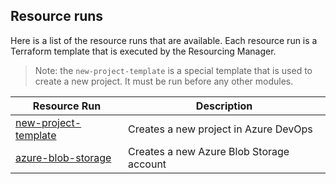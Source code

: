 ## Resource runs

Here is a list of the resource runs that are available. Each resource run is a Terraform template that is executed by the Resourcing Manager.

> Note: the `new-project-template` is a special template that is used to create a new project. It must be run before any other modules.

| Resource Run                                            | Description                              |
| ------------------------------------------------------- | ---------------------------------------- |
| [new-project-template](Resourcing-New-Project-Template) | Creates a new project in Azure DevOps    |
| [azure-blob-storage](Resourcing-Azure-Blob-Storage)     | Creates a new Azure Blob Storage account |
